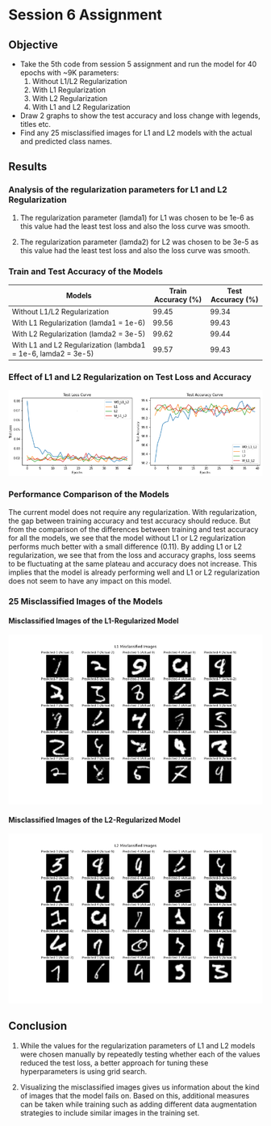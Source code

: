 # Session 6 Assignment

## Objective
* Take the 5th code from session 5 assignment and run the model for 40 epochs with ~9K parameters: 
  1. Without L1/L2 Regularization
  2. With L1 Regularization
  3. With L2 Regularization
  4. With L1 and L2 Regularization
* Draw 2 graphs to show the test accuracy and loss change with legends, titles etc.
* Find any 25 misclassified images for L1 and L2 models with the actual and predicted class names.

## Results
### Analysis of the regularization parameters for L1 and L2 Regularization
1. The regularization parameter (lamda1) for L1 was chosen to be 1e-6 as this value had the least test loss and also the loss curve was smooth.

2. The regularization parameter (lamda2) for L2 was chosen to be 3e-5 as this value had the least test loss and also the loss curve was smooth.

### Train and Test Accuracy of the Models
| Models | Train Accuracy (%) | Test Accuracy (%) |
| --- | --- | --- |
| Without L1/L2 Regularization | 99.45 | 99.34 |
| With L1 Regularization (lamda1 = 1e-6) | 99.56 | 99.43 |
| With L2 Regularization (lamda2 = 3e-5) | 99.62 | 99.44 |
| With L1 and L2 Regularization (lambda1 = 1e-6, lamda2 = 3e-5) | 99.57 | 99.43 |

### Effect of L1 and L2 Regularization on Test Loss and Accuracy
![Validation Loss and Accuracy](https://github.com/sagarigrandhi/EVA4/blob/master/S6/Results/test_loss_accuracy.png)

### Performance Comparison of the Models

The current model does not require any regularization. With regularization, the gap between training accuracy and test accuracy should reduce. But from the comparison of the differences between training and test accuracy for all the models, we see that the model without L1 or L2 regularization performs much better with a small difference (0.11). By adding L1 or L2 regularization, we see that from the loss and accuracy graphs, loss seems to be fluctuating at the same plateau and accuracy does not increase. This implies that the model is already performing well and L1 or L2 regularization does not seem to have any impact on this model. 

### 25 Misclassified Images of the Models
#### Misclassified Images of the L1-Regularized Model
![L1 Misclassified Images](https://github.com/sagarigrandhi/EVA4/blob/master/S6/Results/L1_misclassified_images.png)

#### Misclassified Images of the L2-Regularized Model
![L2 Misclassified Images](https://github.com/sagarigrandhi/EVA4/blob/master/S6/Results/L2_misclassified_images.png)

## Conclusion
1. While the values for the regularization parameters of L1 and L2 models were chosen manually by repeatedly testing whether each of the values reduced the test loss, a better approach for tuning these hyperparameters is using grid search.

2. Visualizing the misclassified images gives us information about the kind of images that the model fails on. Based on this, additional measures can be taken while training such as adding different data augmentation strategies to include similar images in the training set. 

